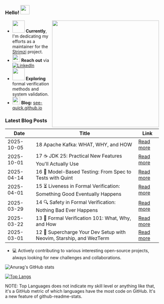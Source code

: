 ### Hello! <img src="https://user-images.githubusercontent.com/74038190/212257468-1e9a91f1-b626-4baa-b15d-5c385dfa7ed2.gif" width="30"/> 
<img src="https://user-images.githubusercontent.com/74038190/225813708-98b745f2-7d22-48cf-9150-083f1b00d6c9.gif" width="350" align="right"/>

- <img src="https://user-images.githubusercontent.com/74038190/216656967-625b2a52-e638-4c21-a8ae-180560386f96.gif" width="40"/> **Currently**, I'm dedicating my efforts as a maintainer for the [Strimzi](https://strimzi.io/) project.
- <img src="https://user-images.githubusercontent.com/74038190/235294012-0a55e343-37ad-4b0f-924f-c8431d9d2483.gif" width="25"/> **Reach out** via [![LinkedIn](https://img.shields.io/badge/LinkedIn-0077B5?style=flat&logo=LinkedIn&logoColor=white)](https://www.linkedin.com/in/majkl-orsak/)
- <img src="https://user-images.githubusercontent.com/74038190/216656971-9a208a88-e6ad-4b7a-88eb-c410e4cf0e00.gif" width="40"/> **Exploring** formal verification methods and system validation.
- <img src="https://user-images.githubusercontent.com/74038190/216122003-1c7d9078-357a-47f5-81c7-1c4f2552e143.png" width="25"/> **Blog:** [see-quick.github.io](https://see-quick.github.io/)
### Latest Blog Posts

| Date       | Title                                                                 | Link                                                           |
|------------|-----------------------------------------------------------------------|----------------------------------------------------------------|
| 2025-10-05 | 18 Apache Kafka: WHAT, WHY, and HOW                                   | [Read more](https://see-quick.github.io/posts/apache-kafka-introduction.md) |
| 2025-10-01 | 17 ☕ JDK 25: Practical New Features You'll Actually Use               | [Read more](https://see-quick.github.io/posts/java-25/) |
| 2025-04-14 | 16 🧪 Model-Based Testing: From Spec to Tests with Quint              |  [Read more](https://see-quick.github.io/posts/model-based-testing-with-formal-verification/) |
| 2025-04-01 | 15 ⏳ Liveness in Formal Verification: Something Good Eventually Happens | [Read more](https://see-quick.github.io/posts/liveness/) | 
| 2025-03-29 | 14 🔍 Safety in Formal Verification: Nothing Bad Ever Happens         | [Read more](https://see-quick.github.io/posts/safety/) |
| 2025-03-22 | 13 🐞 Formal Verification 101: What, Why, and How                     | [Read more](https://see-quick.github.io/posts/formal-verification-101/) |
| 2025-03-01 | 12 🚀 Supercharge Your Dev Setup with Neovim, Starship, and WezTerm   | [Read more](https://see-quick.github.io/posts/nvim-sharship-wezterm/) |

- 💻 Actively contributing to various interesting open-source projects, always looking for new challenges and collaborations.

![Anurag's GitHub stats](https://github-readme-stats.vercel.app/api?username=see-quick&show_icons=true&count_private=true&theme=tokyonight)

[![Top Langs](https://github-readme-stats.vercel.app/api/top-langs/?username=see-quick&theme=tokyonight&layout=compact&langs_count=10)](https://github.com/anuraghazra/github-readme-stats)

NOTE: Top Languages does not indicate my skill level or anything like that, it's a GitHub metric of which languages have the most code on GitHub. It's a new feature of github-readme-stats.


